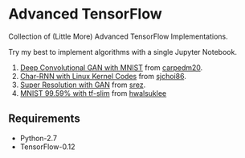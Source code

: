 # Advanced TensorFlow
Collection of (Little More) Advanced TensorFlow Implementations.

Try my best to implement algorithms with a single Jupyter Notebook.

1. [Deep Convolutional GAN with MNIST](https://github.com/sjchoi86/advanced-tensorflow/tree/master/dcgan) from [carpedm20](https://github.com/carpedm20/DCGAN-tensorflow).
2. [Char-RNN with Linux Kernel Codes](https://github.com/sjchoi86/advanced-tensorflow/tree/master/char-rnn) from [sjchoi86](https://github.com/sjchoi86/Tensorflow-101).
3. [Super Resolution with GAN](https://github.com/sjchoi86/advanced-tensorflow/tree/master/srgan) from [srez](https://github.com/david-gpu/srez).
4. [MNIST 99.59% with tf-slim](https://github.com/sjchoi86/advanced-tensorflow/tree/master/mnist) from [hwalsuklee](https://github.com/hwalsuklee/tensorflow-mnist-cnn)

## Requirements
- Python-2.7
- TensorFlow-0.12
